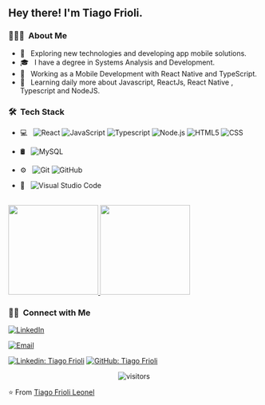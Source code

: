 
<h2> Hey there! I'm Tiago Frioli.</h2>

<h3> 👨🏻‍💻 &nbsp;About Me </h3>

- 🤔 &nbsp; Exploring new technologies and developing app mobile solutions.
- 🎓 &nbsp; I have a degree in Systems Analysis and Development.
- 💼 &nbsp; Working as a Mobile Development with React Native and TypeScript.
- 🌱 &nbsp; Learning daily more about Javascript, ReactJs, React Native , Typescript and NodeJS.


<h3> 🛠 &nbsp;Tech Stack</h3>

- 💻 &nbsp;
  ![React](https://img.shields.io/badge/-React-333333?style=flat&logo=react)
  ![JavaScript](https://img.shields.io/badge/-JavaScript-333333?style=flat&logo=javascript)
  ![Typescript](https://img.shields.io/badge/-Typescript-333333?style=flat&logo=typescript)
  ![Node.js](https://img.shields.io/badge/-Node.js-333333?style=flat&logo=node.js)
  ![HTML5](https://img.shields.io/badge/-HTML5-333333?style=flat&logo=HTML5)
  ![CSS](https://img.shields.io/badge/-CSS-333333?style=flat&logo=CSS3&logoColor=1572B6)
  

- 🛢 &nbsp;
  ![MySQL](https://img.shields.io/badge/-MySQL-333333?style=flat&logo=mysql)
- ⚙️ &nbsp;
  ![Git](https://img.shields.io/badge/-Git-333333?style=flat&logo=git)
  ![GitHub](https://img.shields.io/badge/-GitHub-333333?style=flat&logo=github)
- 🔧 &nbsp;
  ![Visual Studio Code](https://img.shields.io/badge/-Visual%20Studio%20Code-333333?style=flat&logo=visual-studio-code&logoColor=007ACC)

<br/>

<a href="https://github.com/tiagofrioli">
  <img height="180em" src="https://github-readme-stats.vercel.app/api?username=tiagofrioli&theme=buefy&show_icons=true" />
  <img height="180em" src="https://github-readme-stats.vercel.app/api/top-langs/?username=tiagofrioli&theme=buefy&layout=compact" />
</a>

<br/>

<h3> 🤝🏻 &nbsp;Connect with Me </h3>

<p align="center">

<a href="https://www.linkedin.com/in/tiagofrioli/"><img alt="LinkedIn" src="https://img.shields.io/badge/LinkedIn-Aditya%20Vikram%20Singh-blue?style=flat-square&logo=linkedin"></a>

<a href="mailto:avsingh@umass.edu"><img alt="Email" src="https://img.shields.io/badge/Email-avsingh@umass.edu-blue?style=flat-square&logo=gmail"></a>
</p>



[![Linkedin: Tiago Frioli](https://img.shields.io/badge/-TiagoFrioli-blue?style=flat-square&logo=Linkedin&logoColor=white&link=https://www.linkedin.com/in/tiago-frioli-37697629/)](https://www.linkedin.com/in/tiago-frioli-37697629/)
[![GitHub: Tiago Frioli](https://img.shields.io/github/followers/TiagoFrioli?label=TiagoFrioli&style=social)](https://github.com/tiagofrioli)

<div align="center">

![visitors](https://visitor-badge.glitch.me/badge?page_id=tiagofrioli.visitor-badge)

</div>  


⭐️ From [Tiago Frioli Leonel](https://github.com/tiagofrioli)
